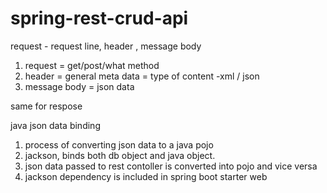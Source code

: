 # spring-rest-crud-api
request - request line, header , message body
1. request = get/post/what method
2. header = general meta data = type of content -xml / json
3. message body = json data 

same for respose
 
java json data binding 
1. process of converting json data to a java pojo
2. jackson, binds both db object and java object.
3. json data passed to rest contoller is converted into pojo and vice versa
4. jackson dependency is included in spring boot starter web